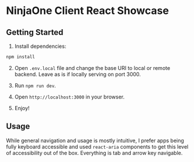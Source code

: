 # NinjaOne Client React Showcase

## Getting Started

1. Install dependencies:

```bash
npm install
```

2. Open `.env.local` file and change the base URI to local or remote backend. Leave as is if locally serving on port 3000.

3. Run `npm run dev`.

4. Open `http://localhost:3000` in your browser.

5. Enjoy!

## Usage

While general navigation and usage is mostly intuitive, I prefer apps being fully keyboard accessible and used `react-aria` components to get this level of accessibility out of the box.
Everything is tab and arrow key navigable.
